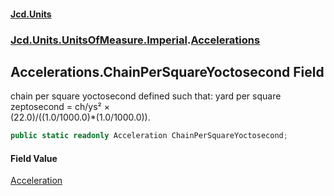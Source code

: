 #### [Jcd.Units](index.md 'index')
### [Jcd.Units.UnitsOfMeasure.Imperial](Jcd.Units.UnitsOfMeasure.Imperial.md 'Jcd.Units.UnitsOfMeasure.Imperial').[Accelerations](Accelerations.md 'Jcd.Units.UnitsOfMeasure.Imperial.Accelerations')

## Accelerations.ChainPerSquareYoctosecond Field

chain per square yoctosecond defined such that: yard per square zeptosecond = ch/ys² ×  
(22.0)/((1.0/1000.0)*(1.0/1000.0)).

```csharp
public static readonly Acceleration ChainPerSquareYoctosecond;
```

#### Field Value
[Acceleration](Acceleration.md 'Jcd.Units.UnitTypes.Acceleration')